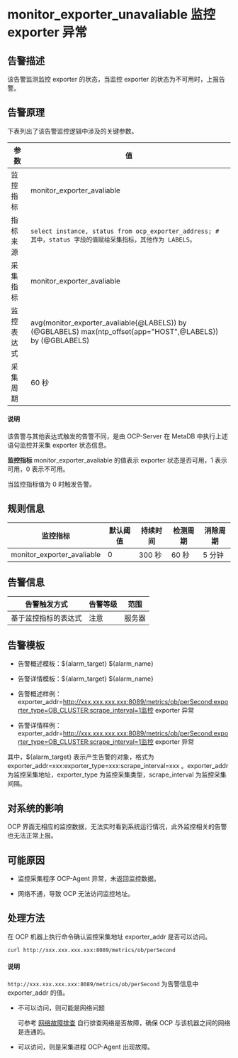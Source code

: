 # monitor_exporter_unavaliable 监控 exporter 异常 




告警描述 
-------------------------

该告警监测监控 exporter 的状态，当监控 exporter 的状态为不可用时，上报告警。

告警原理 
-------------------------

下表列出了该告警监控逻辑中涉及的关键参数。


|  参数   |                                                               值                                                               |
|-------|-------------------------------------------------------------------------------------------------------------------------------|
| 监控指标  | monitor_exporter_avaliable                                                                                                    |
| 指标来源  | ```select instance, status from ocp_exporter_address; # 其中，status 字段的值赋给采集指标，其他作为 LABELS。 ```  |
| 采集指标  | monitor_exporter_avaliable                                                                                                    |
| 监控表达式 | avg(monitor_exporter_avaliable{@LABELS}) by (@GBLABELS) max(ntp_offset{app="HOST",@LABELS}) by (@GBLABELS)                    |
| 采集周期  | 60 秒                                                                                                                          |

<main id="notice" type='explain'><h4>说明</h4><p>该告警与其他表达式触发的告警不同，是由 OCP-Server 在 MetaDB 中执行上述语句监控并采集 exporter 状态信息。</p></main>


**监控指标** monitor_exporter_avaliable 的值表示 exporter 状态是否可用，1 表示可用，0 表示不可用。

当监控指标值为 0 时触发告警。

**规则信息** 
-----------------------------



|            监控指标            | 默认阈值 | 持续时间  | 检测周期 | 消除周期 |
|----------------------------|------|-------|------|------|
| monitor_exporter_avaliable | 0    | 300 秒 | 60 秒 | 5 分钟 |



**告警信息** 
-----------------------------



|   告警触发方式   | 告警等级 | 范围  |
|------------|------|-----|
| 基于监控指标的表达式 | 注意   | 服务器 |



**告警模板** 
-----------------------------

* 告警概述模板：${alarm_target} ${alarm_name}

  

* 告警详情模板：${alarm_target} ${alarm_name}

  

* 告警概述样例：exporter_addr=http://xxx.xxx.xxx.xxx:8089/metrics/ob/perSecond:exporter_type=OB_CLUSTER:scrape_interval=1监控 exporter 异常
  

* 告警详情样例：exporter_addr=http://xxx.xxx.xxx.xxx:8089/metrics/ob/perSecond:exporter_type=OB_CLUSTER:scrape_interval=1监控 exporter 异常
  

其中，${alarm_target} 表示产生告警的对象，格式为 exporter_addr=xxx:exporter_type=xxx:scrape_interval=xxx 。exporter_addr 为监控采集地址，exporter_type 为监控采集类型，scrape_interval 为监控采集间隔。

**对系统的影响** 
-------------------------------

OCP 界面无相应的监控数据，无法实时看到系统运行情况，此外监控相关的告警也无法正常上报。

**可能原因** 
-----------------------------

* 监控采集程序 OCP-Agent 异常，未返回监控数据。

  

* 网络不通，导致 OCP 无法访问监控地址。

  




**处理方法** 
-----------------------------

在 OCP 机器上执行命令确认监控采集地址 exporter_addr 是否可以访问。

```shell
curl http://xxx.xxx.xxx.xxx:8089/metrics/ob/perSecond
```



<main id="notice" type='explain'><h4>说明</h4><p><code>http://xxx.xxx.xxx.xxx:8089/metrics/ob/perSecond</code> 为告警信息中 exporter_addr 的值。</p></main>



* 不可以访问，则可能是网络问题

  可参考 [网络故障排查](../400.alarm-appendix/600.network-troubleshooting.md) 自行排查网络是否故障，确保 OCP 与该机器之间的网络是连通的。
  

* 可以访问，则是采集进程 OCP-Agent 出现故障。



